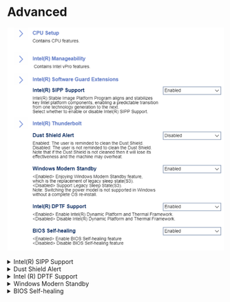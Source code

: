 # Advanced #

![](./img/thinkcenter_advanced.png)

<details><summary>Intel(R) SIPP Support</summary>
Intel(R) Stable Image Platform program aligns and stabilizes
key Intel platform components, enabling a predictable transition
from one technology generation to the next.

One of 2 possible options for SIPP:

1. **Enabled** - enables SIPP. Default.
2. Disabled - disables SIPP.

<!-- TODO: WMI
| WMI Setting name | Values | SVP Req'd | AMD/Intel |
|:---|:---|:---|:---|
| IntelSIPPSupport | setting_values | yes_no | amd_intel |
-->

</details>

<details><summary>Dust Shield Alert</summary>
The user is reminded to clean the Dust Shield.
One of 2 possible options for the Dust Shield reminder:

1.  **Enabled** - enables the Dust Shield alert. Default.
2.  Disabled - disables the Dust Shield alert.

<!-- TODO: add WMI
| WMI Setting name | Values | SVP Req'd | AMD/Intel |
|:---|:---|:---|:---|
| DustShieldAlert | setting_values | yes_no | amd_intel |
-->
> <i> If the Dust Shield is not cleaned, it will lose its effectiveness and the machine may overheat.</i>

</details>


<details><summary>Intel (R) DPTF Support</summary>
Intel(R) Dynamic Platform and Thermal Framework.

One of 2 possible options for DPTF:

1.  **Enabled** - enables DPTF. Default.
2.  Disabled - disables DPTF.

<!-- TODO: WMI -->

</details>

<details><summary>Windows Modern Standby</summary>
[Windows Modern Standby](https://docs.microsoft.com/en-us/windows-hardware/design/device-experiences/modern-standby) is the replacement for the legacy Sleep state.

One of 2 possible options for Windows Modern Standby:

1. **Enabled** - enables Windows Modern Standby. Default.
2. Disabled - disables Windows Modern Standby.

<!-- TODO: add WMI-->

</details>

<details><summary>BIOS Self-healing</summary>
One of 2 possible options for BIOS Self-healing:

1.  **Enabled** - enables BIOS Self-healing. Default.
2.  Disabled - disables BIOS Self-healing.

<!--
| WMI Setting name | Values | SVP Req'd | AMD/Intel |
|:---|:---|:---|:---|
| BIOSSelfHealing  | setting_values | yes_no | amd_intel |
-->

</details>
